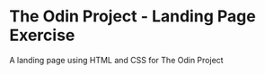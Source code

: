 # The Odin Project - Landing Page Exercise

A landing page using HTML and CSS for The Odin Project

